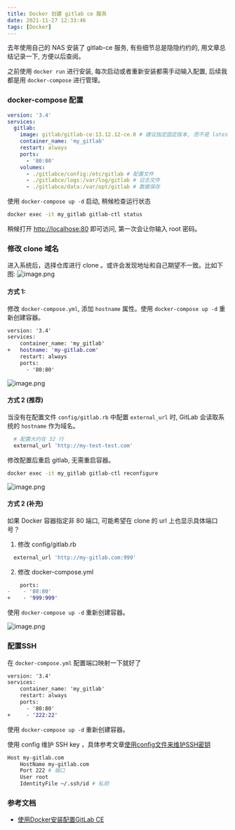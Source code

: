 ```yaml
---
title: Docker 创建 gitlab ce 服务
date: 2021-11-27 12:33:46
tags: [Docker]
---
```


去年使用自己的 NAS 安装了 gitlab-ce 服务, 有些细节总是隐隐约约的, 用文章总结记录一下, 方便以后查阅。

之前使用 `docker run` 进行安装, 每次启动或者重新安装都需手动输入配置, 后续我都是用 `docker-compose` 进行管理。

<!-- more -->

### docker-compose 配置

```yml
version: '3.4'
services:
  gitlab:
    image: gitlab/gitlab-ce:13.12.12-ce.0 # 建议指定固定版本, 而不是 latest, 避免麻烦。
    container_name: 'my_gitlab'
    restart: always
    ports:
      - '80:80'
    volumes:
      - ./gitlabce/config:/etc/gitlab # 配置文件
      - ./gitlabce/logs:/var/log/gitlab # 日志文件
      - ./gitlabce/data:/var/opt/gitlab # 数据保存
```

使用 `docker-compose up -d` 启动, 稍候检查运行状态

```bash
docker exec -it my_gitlab gitlab-ctl status
```

稍候打开 [http://localhose:80](http://localhost) 即可访问, 第一次会让你输入 root 密码。

### 修改 clone 域名

进入系统后，选择仓库进行 clone 。或许会发现地址和自己期望不一致。比如下图:
![image.png](https://i.loli.net/2021/11/27/2claIwABb97Vp1O.png)

#### 方式 1:

修改 `docker-compose.yml`, 添加 `hostname` 属性。使用 `docker-compose up -d` 重新创建容器。

```diff
version: '3.4'
services:
    container_name: 'my_gitlab'
+   hostname: 'my-gitlab.com'
    restart: always
    ports:
      - '80:80'
```

![image.png](https://i.loli.net/2021/11/27/uBiqQ41djHTepGc.png)

#### 方式 2 (推荐)

当没有在配置文件 `config/gitlab.rb` 中配置 `external_url` 时, GitLab 会读取系统的 `hostname` 作为域名。

```rb
  # 配置大约在 32 行
  external_url 'http://my-test-test.com'
```

修改配置后重启 gitlab, 无需重启容器。

```bash
docker exec -it my_gitlab gitlab-ctl reconfigure
```

![image.png](https://i.loli.net/2021/11/27/Zx6AhI3dTgrKeGM.png)

#### 方式 2 (补充)

如果 Docker 容器指定非 80 端口, 可能希望在 clone 的 url 上也显示具体端口号？

1. 修改 config/gitlab.rb

```rb
  external_url 'http://my-gitlab.com:999'
```

2. 修改 docker-compose.yml

```diff
    ports:
-    - '80:80'
+    - '999:999'
```

使用 `docker-compose up -d` 重新创建容器。

![image.png](https://i.loli.net/2021/11/27/yIXVNvqJE3RBcxT.png)


### 配置SSH
在 `docker-compose.yml` 配置端口映射一下就好了

```diff
version: '3.4'
services:
    container_name: 'my_gitlab'
    restart: always
    ports:
      - '80:80'
+     - '222:22'
```

使用 `docker-compose up -d` 重新创建容器。

使用 config 维护 SSH key ，具体参考文章[使用config文件来维护SSH密钥](./使用config文件来维护SSH密钥.md)


```bash
Host my-gitlab.com
    HostName my-gitlab.com
    Port 222 # 端口
    User root
    IdentityFile ~/.ssh/id # 私钥
```


### 参考文档
+ [使用Docker安装配置GitLab CE](https://www.cnblogs.com/mithrilon/p/13985710.html)
